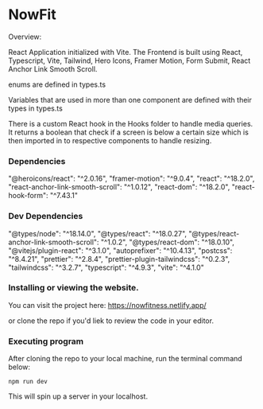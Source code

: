 # NowFit

Overview:

React Application initialized with Vite. The Frontend is built using React, Typescript, Vite, Tailwind, Hero Icons, Framer Motion, Form Submit, React Anchor Link Smooth Scroll.

enums are defined in types.ts

Variables that are used in more than one component are defined with their types in types.ts

There is a custom React hook in the Hooks folder to handle media queries. It returns a boolean that check if a screen is below a certain size which is then imported in to respective components to handle resizing.

### Dependencies
"@heroicons/react": "^2.0.16",
"framer-motion": "^9.0.4",
"react": "^18.2.0",
"react-anchor-link-smooth-scroll": "^1.0.12",
"react-dom": "^18.2.0",
"react-hook-form": "^7.43.1"

### Dev Dependencies

"@types/node": "^18.14.0",
"@types/react": "^18.0.27",
"@types/react-anchor-link-smooth-scroll": "^1.0.2",
"@types/react-dom": "^18.0.10",
"@vitejs/plugin-react": "^3.1.0",
"autoprefixer": "^10.4.13",
"postcss": "^8.4.21",
"prettier": "^2.8.4",
"prettier-plugin-tailwindcss": "^0.2.3",
"tailwindcss": "^3.2.7",
"typescript": "^4.9.3",
"vite": "^4.1.0"


### Installing or viewing the website. 

You can visit the project here: https://nowfitness.netlify.app/

or clone the repo if you'd liek to review the code in your editor.
### Executing program
After cloning the repo to your local machine, run the terminal command below:
```
npm run dev
```
This will spin up a server in your localhost. 
